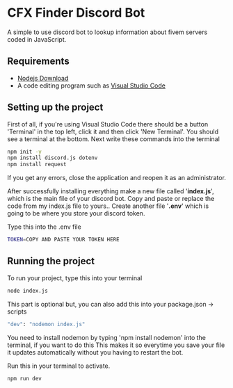 
# CFX Finder Discord Bot

A simple to use discord bot to lookup information about fivem servers coded in JavaScript.








## Requirements

* [Nodejs Download](https://nodejs.org/en/)
* A code editing program such as [Visual Studio Code](https://code.visualstudio.com/)


## Setting up the project

First of all, if you're using Visual Studio Code there should be a button 'Terminal' in the top left, click it and then click 
'New Terminal'. You should see a terminal at the bottom. Next write these commands into the terminal
```bash
npm init -y
npm install discord.js dotenv
npm install request
```
If you get any errors, close the application and reopen it as an administrator.

After successfully installing everything make a new file called '**index.js**', which is the main file of your discord bot. Copy and paste or replace the code from my index.js file to yours.. Create another file '**.env**' which is going to be where you store your discord token.

Type this into the .env file
```bash
TOKEN=COPY AND PASTE YOUR TOKEN HERE
```


## Running the project

To run your project, type this into your terminal
```bash
node index.js
```
This part is optional but, you can also add this into your package.json -> scripts 
```bash
"dev": "nodemon index.js"
```
You need to install nodemon by typing 'npm install nodemon' into the terminal, if you want to do this
This makes it so everytime you save your file it updates automatically without you having to restart the bot.

Run this in your terminal to activate.
```bash
npm run dev
```

